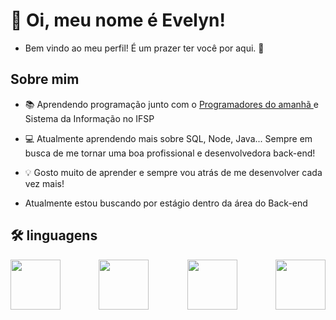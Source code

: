 # :wave: Oi, meu nome é Evelyn! 
- Bem vindo ao meu perfil! É um prazer ter você por aqui. :slightly_smiling_face:	

## Sobre mim 
- :books: Aprendendo programação junto com o [Programadores do amanhã ](https://programadoresdoamanha.org.br/pt) e Sistema da Informação no IFSP
- :computer: Atualmente aprendendo mais sobre SQL, Node, Java... Sempre em busca de me tornar uma boa profissional e desenvolvedora back-end!
- :bulb: Gosto muito de aprender e sempre vou atrás de me desenvolver cada vez mais! 

- Atualmente estou buscando por estágio dentro da área do Back-end

## :hammer_and_wrench: linguagens
<div style='display:flex; justify-content:space-between;'>
<img width='80cm' src="https://cdn.jsdelivr.net/gh/devicons/devicon@latest/icons/html5/html5-original.svg" />
<img width='80cm' src="https://cdn.jsdelivr.net/gh/devicons/devicon@latest/icons/css3/css3-original.svg" />
<img width= '80cm' src="https://cdn.jsdelivr.net/gh/devicons/devicon@latest/icons/javascript/javascript-original.svg" />
<img width= '80cm' src="https://cdn.jsdelivr.net/gh/devicons/devicon@latest/icons/cplusplus/cplusplus-original.svg" />


</div>

